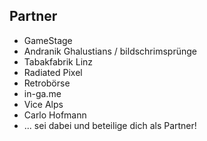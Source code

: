 ## Partner

* GameStage
* Andranik Ghalustians / bildschrimsprünge
* Tabakfabrik Linz
* Radiated Pixel
* Retrobörse
* in-ga.me
* Vice Alps
* Carlo Hofmann
* ... sei dabei und beteilige dich als Partner!
